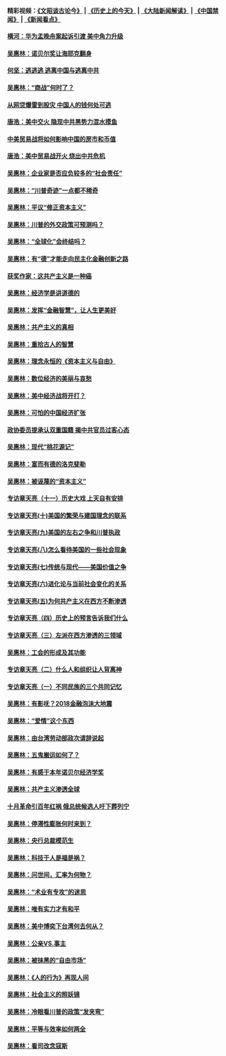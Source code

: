 #### 精彩视频：[《文昭谈古论今》](http://45.32.25.56/wenzhao) | [《历史上的今天》](http://45.32.25.56/today-in-history) | [《大陆新闻解读》](http://45.32.25.56/ntdtv-comedy) | [《中国禁闻》](http://45.32.25.56/ntdtv-news) | [《新闻看点》](http://45.32.25.56/news-insight) 

 #### [横河：华为孟晚舟案起诉引渡 美中角力升级](../pages/nsc423/n11027230.md?t=02061140) 

#### [吴惠林：诺贝尔奖让海耶克翻身](../pages/nsc423/n10890049.md?t=02061140) 

#### [何坚：逃逃逃 逃离中国与逃离中共](../pages/nsc423/n10592891.md?t=02061140) 

#### [吴惠林：“商战”何时了？](../pages/nsc423/n10573558.md?t=02061140) 

#### [从网贷爆雷到股灾 中国人的钱何处可逃](../pages/nsc423/n10572800.md?t=02061140) 

#### [唐浩：美中交火 隐现中共黑势力混水摸鱼](../pages/nsc423/n10544040.md?t=02061140) 

#### [中美贸易战将如何影响中国的房市和币值](../pages/nsc423/n10543697.md?t=02061140) 

#### [唐浩：美中贸易战开火 烧出中共危机](../pages/nsc423/n10540126.md?t=02061140) 

#### [吴惠林：企业家是否应负较多的“社会责任”](../pages/nsc423/n10535022.md?t=02061140) 

#### [吴惠林：“川普奇迹”一点都不稀奇](../pages/nsc423/n10512808.md?t=02061140) 

#### [吴惠林：平议“修正资本主义”](../pages/nsc423/n10495724.md?t=02061140) 

#### [吴惠林：川普的外交政策可预测吗？](../pages/nsc423/n10462387.md?t=02061140) 

#### [吴惠林：“全球化”会终结吗？](../pages/nsc423/n10452838.md?t=02061140) 

#### [吴惠林：有“德”才能走向民主化金融创新之路](../pages/nsc423/n10432292.md?t=02061140) 

#### [获奖作家：这共产主义是一种癌](../pages/nsc423/n10431541.md?t=02061140) 

#### [吴惠林：经济学是讲道德的](../pages/nsc423/n10398014.md?t=02061140) 

#### [吴惠林：发挥“金融智慧”，让人生更美好](../pages/nsc423/n10375019.md?t=02061140) 

#### [吴惠林：共产主义的真相](../pages/nsc423/n10351394.md?t=02061140) 

#### [吴惠林：重拾古人的智慧](../pages/nsc423/n10337691.md?t=02061140) 

#### [吴惠林：理念永恒的《资本主义与自由》](../pages/nsc423/n10316274.md?t=02061140) 

#### [吴惠林：数位经济的美丽与哀愁](../pages/nsc423/n10292946.md?t=02061140) 

#### [吴惠林：美中经济战将开打？](../pages/nsc423/n10258825.md?t=02061140) 

#### [吴惠林：可怕的中国经济扩张](../pages/nsc423/n10219147.md?t=02061140) 

#### [政协委员提承认双重国籍 揭中共官员过客心态](../pages/nsc423/n10208809.md?t=02061140) 

#### [吴惠林：现代“桃花源记”](../pages/nsc423/n10185234.md?t=02061140) 

#### [吴惠林：富而有德的洛克斐勒](../pages/nsc423/n10142264.md?t=02061140) 

#### [吴惠林：被诬蔑的“资本主义”](../pages/nsc423/n10124816.md?t=02061140) 

#### [专访章天亮（十一）历史大戏 上天自有安排](../pages/nsc423/n10094905.md?t=02061140) 

#### [专访章天亮(十)美国的繁荣与建国理念的联系](../pages/nsc423/n10094899.md?t=02061140) 

#### [专访章天亮(九)美国的左右之争和川普执政](../pages/nsc423/n10094889.md?t=02061140) 

#### [专访章天亮(八)怎么看待美国的一些社会现象](../pages/nsc423/n10094857.md?t=02061140) 

#### [专访章天亮(七)传统与现代——美国价值之争](../pages/nsc423/n10093140.md?t=02061140) 

#### [专访章天亮(六)进化论与当前社会变化的关系](../pages/nsc423/n10092036.md?t=02061140) 

#### [专访章天亮(五)为何共产主义在西方不断渗透](../pages/nsc423/n10083620.md?t=02061140) 

#### [专访章天亮（四）历史上的预言告诉我们什么](../pages/nsc423/n10083606.md?t=02061140) 

#### [专访章天亮（三）左派在西方渗透的三领域](../pages/nsc423/n10081115.md?t=02061140) 

#### [吴惠林：工会的形成及其功能](../pages/nsc423/n10080633.md?t=02061140) 

#### [专访章天亮（二）什么人和组织让人背离神](../pages/nsc423/n10076637.md?t=02061140) 

#### [专访章天亮（一）不同民族的三个共同记忆](../pages/nsc423/n10074188.md?t=02061140) 

#### [吴惠林：有影呒？2018金融泡沫大地震](../pages/nsc423/n10040534.md?t=02061140) 

#### [吴惠林：“爱情”这个东西](../pages/nsc423/n10019423.md?t=02061140) 

#### [吴惠林：由台湾劳动部政次请辞说起](../pages/nsc423/n9979679.md?t=02061140) 

#### [吴惠林：五鬼搬运如何了？](../pages/nsc423/n9925338.md?t=02061140) 

#### [吴惠林：有感于本年诺贝尔经济学奖](../pages/nsc423/n9871883.md?t=02061140) 

#### [吴惠林：共产主义渗透全球](../pages/nsc423/n9812748.md?t=02061140) 

#### [十月革命引百年红祸 俄总统候选人吁下葬列宁](../pages/nsc423/n9810182.md?t=02061140) 

#### [吴惠林：停滞性膨胀何时来到？](../pages/nsc423/n9764136.md?t=02061140) 

#### [吴惠林：央行总裁模范生](../pages/nsc423/n9728134.md?t=02061140) 

#### [吴惠林：科技于人是福是祸？](../pages/nsc423/n9672982.md?t=02061140) 

#### [吴惠林：问世间，汇率为何物？](../pages/nsc423/n9621788.md?t=02061140) 

#### [吴惠林：“术业有专攻”的迷思](../pages/nsc423/n9580363.md?t=02061140) 

#### [吴惠林：唯有实力才有和平](../pages/nsc423/n9529599.md?t=02061140) 

#### [吴惠林：美中博奕下台湾何去何从？](../pages/nsc423/n9483598.md?t=02061140) 

#### [吴惠林：公亲VS.事主](../pages/nsc423/n9425637.md?t=02061140) 

#### [吴惠林：被抹黑的“自由市场”](../pages/nsc423/n9351545.md?t=02061140) 

#### [吴惠林：《人的行为》再现人间](../pages/nsc423/n9296339.md?t=02061140) 

#### [吴惠林：社会主义的照妖镜](../pages/nsc423/n9243460.md?t=02061140) 

#### [吴惠林：冷眼看川普的政策“发夹弯”](../pages/nsc423/n9120684.md?t=02061140) 

#### [吴惠林：平等与效率如何两全](../pages/nsc423/n9075430.md?t=02061140) 

#### [吴惠林：看司改念寇斯](../pages/nsc423/n9024915.md?t=02061140) 

